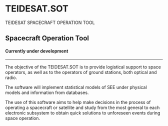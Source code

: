 # TEIDESAT.SOT
TEIDESAT SPACECRAFT OPERATION TOOL

## Spacecraft Operation Tool

#### Currently under development 

---
The objective of the TEIDESAT.SOT is to provide logistical support to space operators, as well as to the operators of ground stations, both optical and radio.

The software will implement statistical models of SEE under physical models and information from databases.

The use of this software aims to help make decisions in the process of operating a spacecraft or satellite and study from the most general to each electronic subsystem to obtain quick solutions to unforeseen events during space operation.
